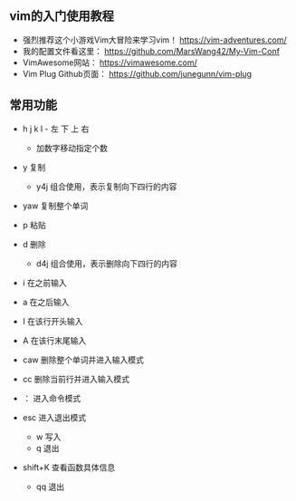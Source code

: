 ## vim的入门使用教程

* 强烈推荐这个小游戏Vim大冒险来学习vim！
  https://vim-adventures.com/
* 我的配置文件看这里：
  https://github.com/MarsWang42/My-Vim-Conf
* VimAwesome网站：
  https://vimawesome.com/
* Vim Plug Github页面：
  https://github.com/junegunn/vim-plug

## 常用功能

* h j k l - 左 下 上 右

  * 加数字移动指定个数
* y 复制

  * y4j 组合使用，表示复制向下四行的内容
* yaw 复制整个单词
* p 粘贴
* d 删除

  * d4j 组合使用，表示删除向下四行的内容
* i 在之前输入
* a 在之后输入
* I 在该行开头输入
* A 在该行末尾输入
* caw 删除整个单词并进入输入模式
* cc 删除当前行并进入输入模式
* ： 进入命令模式
* esc 进入退出模式

  * w 写入
  * q 退出
* shift+K 查看函数具体信息
  * qq 退出
